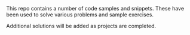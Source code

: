 This repo contains a number of code samples and snippets. These have been used to solve various problems and sample exercises. 

Additional solutions will be added as projects are completed. 


